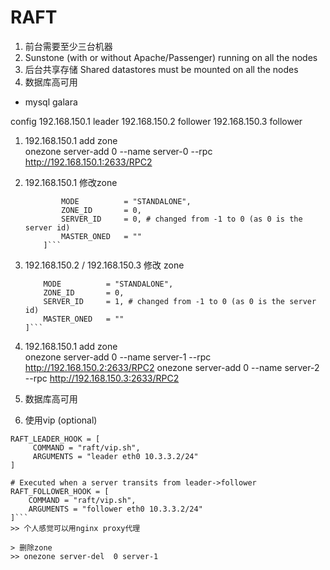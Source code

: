 # RAFT #
1. 前台需要至少三台机器
2. Sunstone (with or without Apache/Passenger) running on all the nodes
3. 后台共享存储 Shared datastores must be mounted on all the nodes
4. 数据库高可用
  - mysql galara

config
192.168.150.1 leader
192.168.150.2 follower
192.168.150.3 follower

1. 192.168.150.1 add zone  
 	onezone server-add 0 --name server-0 --rpc http://192.168.150.1:2633/RPC2
2. 192.168.150.1 修改zone

	```FEDERATION = [
		    MODE          = "STANDALONE",
		    ZONE_ID       = 0,
		    SERVER_ID     = 0, # changed from -1 to 0 (as 0 is the server id)
		    MASTER_ONED   = ""
		]```

3. 192.168.150.2 / 192.168.150.3 修改 zone

	```FEDERATION = [
	    MODE          = "STANDALONE",
	    ZONE_ID       = 0,
	    SERVER_ID     = 1, # changed from -1 to 0 (as 0 is the server id)
	    MASTER_ONED   = ""
	]```

4. 192.168.150.1 add zone  
	onezone server-add 0 --name server-1 --rpc http://192.168.150.2:2633/RPC2
	onezone server-add 0 --name server-2 --rpc http://192.168.150.3:2633/RPC2
5. 数据库高可用

6. 使用vip (optional)

```# Executed when a server transits from follower->leader
RAFT_LEADER_HOOK = [
     COMMAND = "raft/vip.sh",
     ARGUMENTS = "leader eth0 10.3.3.2/24"
]

# Executed when a server transits from leader->follower
RAFT_FOLLOWER_HOOK = [
    COMMAND = "raft/vip.sh",
    ARGUMENTS = "follower eth0 10.3.3.2/24"
]```
>> 个人感觉可以用nginx proxy代理

> 删除zone 
>> onezone server-del  0 server-1
